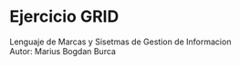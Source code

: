 # Ejercicio GRID
Lenguaje de Marcas y Sisetmas de Gestion de Informacion <br>
Autor: Marius Bogdan Burca
